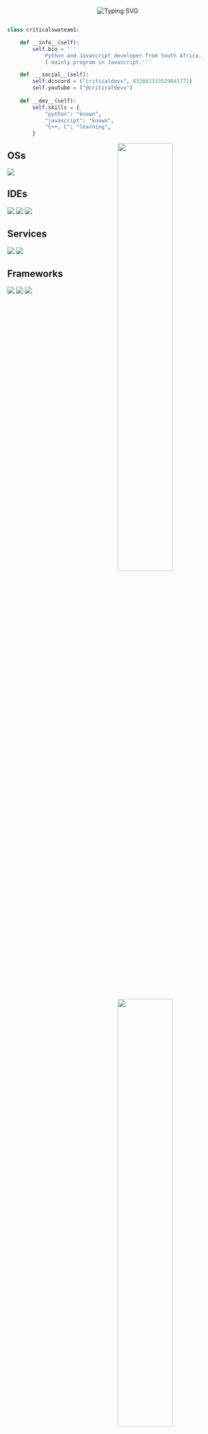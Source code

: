 <p align="center">
<img src="https://readme-typing-svg.demolab.com?font=Fira+Code&pause=1000&width=435&lines=Wassup!+Im+Caeden+Rajoo;I+own+a+development+company.;https%3A%2F%2Fdevelopertech.co.za" alt="Typing SVG" /></a>

```python

class criticalswateam1:

    def __info__(self):
        self.bio = '''
            Python and Javascript developer from South Africa.
            I mainly program in Javascript.'''

    def  __social__(self):
        self.discord = ("criticaldevx", 832663333529845772)
        self.youtube = ("@criticaldevx")
    
    def __dev__(self):
        self.skills = {
            "python": "known",
            "javascript": "known",
            "C++, C": "learning",
        } 
```
<img width="50%" align="right" src="https://github-readme-stats.vercel.app/api?username=criticalswateam1&count_private=true&include_all_commits=true&show_icons=true&theme=midnight-purple&icon_color=fff&hide_border=true">
<img width="50%" align="right" src="https://github-readme-stats.vercel.app/api/top-langs?username=criticalswateam1&theme=midnight-purple&layout=compact&hide_border=true&langs_count=10&exclude_repo=mcp1.8.9op">
<img width="50%" align="right" src="https://github-readme-streak-stats.herokuapp.com/?user=criticalswateam1&theme=midnight-purple&hide_border=true">

## OSs
![](https://img.shields.io/badge/Windows-0078D6?style=for-the-badge&logo=windows&logoColor=white)

## IDEs
![](https://img.shields.io/badge/VS_Code-0078D4?style=for-the-badge&logo=visual%20studio%20code&logoColor=white)
![](https://img.shields.io/badge/IntelliJ_IDEA-000000.svg?style=for-the-badge&logo=intellij-idea&logoColor=white)
![](https://img.shields.io/badge/Pycharm-000000.svg?style=for-the-badge&logo=pycharm&logoColor=white)

## Services
![](https://img.shields.io/badge/Render-339933?style=for-the-badge&logo=render&logoColor=white)
![](https://img.shields.io/badge/Github%20copilot-061f47?style=for-the-badge&logo=Github&logoColor=white)

## Frameworks
![](https://img.shields.io/badge/gradle-02303A?style=for-the-badge&logo=gradle&logoColor=white)
![](https://img.shields.io/badge/npm-CB3837?style=for-the-badge&logo=npm&logoColor=white)
![](https://img.shields.io/badge/Node.js-339933?style=for-the-badge&logo=nodedotjs&logoColor=white)
